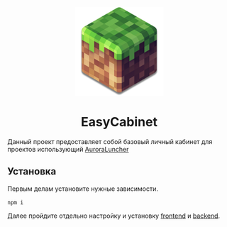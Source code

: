 <p align="center"><img src="./packages/frontend/public/logo.png" width="200px" height="200px"></p>
<h1 align="center">EasyCabinet</h1>

Данный проект предоставляет собой базовый личный кабинет для проектов использующий [AuroraLuncher](https://github.com/AuroraTeam/AuroraLauncher)

## Установка

Первым делам установите нужные зависимости.

```
npm i
```

Далее пройдите отдельно настройку и установку [frontend](https://github.com/AuroraTeam/EasyCabinet/tree/master/packages/frontend) и [backend](https://github.com/AuroraTeam/EasyCabinet/tree/master/packages/backend).